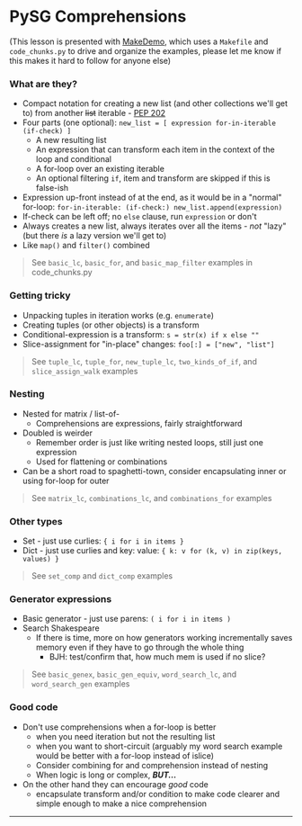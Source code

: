 PySG Comprehensions
===================

(This lesson is presented with [MakeDemo](https://github.com/inventhouse/MakeDemo), which uses a `Makefile` and `code_chunks.py` to drive and organize the examples, please let me know if this makes it hard to follow for anyone else)


### What are they?
- Compact notation for creating a new list (and other collections we'll get to) from another <s>list</s> iterable - [PEP 202](https://www.python.org/dev/peps/pep-0202/)
- Four parts (one optional): `new_list = [ expression for-in-iterable (if-check) ]`
    - A new resulting list
    - An expression that can transform each item in the context of the loop and conditional
    - A for-loop over an existing iterable
    - An optional filtering `if`, item and transform are skipped if this is false-ish
- Expression up-front instead of at the end, as it would be in a "normal" for-loop: `for-in-iterable: (if-check:) new_list.append(expression)`
- If-check can be left off; no `else` clause, run `expression` or don't
- Always creates a new list, always iterates over all the items - _not_ "lazy" (but there _is_ a lazy version we'll get to)
- Like `map()` and `filter()` combined

> See `basic_lc`, `basic_for`, and `basic_map_filter` examples in code_chunks.py


### Getting tricky
- Unpacking tuples in iteration works (e.g. `enumerate`)
- Creating tuples (or other objects) is a transform
- Conditional-expression is a transform: `s = str(x) if x else ""`
- Slice-assignment for "in-place" changes: `foo[:] = ["new", "list"]`

> See `tuple_lc`, `tuple_for`, `new_tuple_lc`, `two_kinds_of_if`, and `slice_assign_walk` examples


### Nesting
- Nested for matrix / list-of-
  - Comprehensions are expressions, fairly straightforward
- Doubled is weirder
  - Remember order is just like writing nested loops, still just one expression
  - Used for flattening or combinations
- Can be a short road to spaghetti-town, consider encapsulating inner or using for-loop for outer

> See `matrix_lc`, `combinations_lc`, and `combinations_for` examples


### Other types
- Set - just use curlies: `{ i for i in items }`
- Dict - just use curlies and key: value: `{ k: v for (k, v) in zip(keys, values) }`

> See `set_comp` and `dict_comp` examples


### Generator expressions
- Basic generator - just use parens: `( i for i in items )`
- Search Shakespeare
  - If there is time, more on how generators working incrementally saves memory even if they have to go through the whole thing
    - BJH: test/confirm that, how much mem is used if no slice?

> See `basic_genex`, `basic_gen_equiv`, `word_search_lc`, and `word_search_gen` examples


### Good code
- Don't use comprehensions when a for-loop is better
  - when you need iteration but not the resulting list
  - when you want to short-circuit (arguably my word search example would be better with a for-loop instead of islice)
  - Consider combining for and comprehension instead of nesting
  - When logic is long or complex, _**BUT...**_
- On the other hand they can encourage _good_ code
  - encapsulate transform and/or condition to make code clearer and simple enough to make a nice comprehension

---
